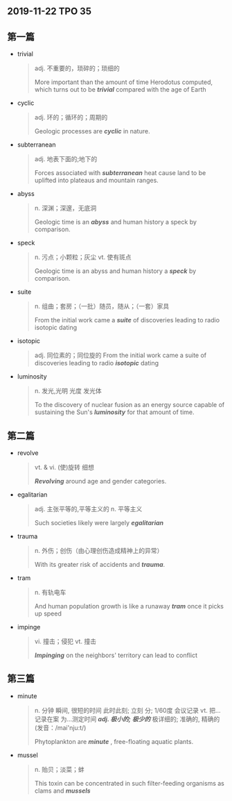 ## 2019-11-22 TPO 35

## 第一篇

* trivial

  > adj. 不重要的，琐碎的；琐细的
  >
  > More important than the amount of time Herodotus computed, which turns out to be ***trivial*** compared with the age of Earth
  
* cyclic

  > adj. 环的；循环的；周期的
  >
  > Geologic processes are ***cyclic*** in nature. 

* subterranean

  > adj. 地表下面的;地下的
  >
  > Forces associated with ***subterranean*** heat cause land to be uplifted into plateaus and mountain ranges.

* abyss

  > n. 深渊；深邃，无底洞
  >
  > Geologic time is an ***abyss*** and human history a speck by comparison.

* speck

  > n. 污点；小颗粒；灰尘
  > vt. 使有斑点
  >
  > Geologic time is an abyss and human history a ***speck*** by comparison.

* suite

  > n. 组曲；套房；（一批）随员，随从；（一套）家具
  >
  > From the initial work came a ***suite*** of discoveries leading to radio isotopic dating

* isotopic
  > adj. 同位素的；同位旋的
  > From the initial work came a suite of discoveries leading to radio ***isotopic*** dating
  > 

* luminosity

  > n. 发光,光明
  > 光度
  > 发光体
  >
  > To the discovery of nuclear fusion as an energy source capable of sustaining the Sun's ***luminosity*** for that amount of time. 

## 第二篇

* revolve

  > vt. & vi. (使)旋转
  > 细想
  >
  > ***Revolving*** around age and gender categories. 

* egalitarian

  > adj. 主张平等的,平等主义的
  > n. 平等主义
  >
  > Such societies likely were largely ***egalitarian***

* trauma

  > n. 外伤；创伤（由心理创伤造成精神上的异常）
  >
  > With its greater risk of accidents and ***trauma***.

* tram

  > n. 有轨电车
  >
  > And human population growth is like a runaway ***tram*** once it picks up speed

* impinge

  > vi. 撞击；侵犯
  > vt. 撞击
  >
  > ***Impinging*** on the neighbors' territory can lead to conflict

## 第三篇

* minute

  > n. 分钟
  > 瞬间, 很短的时间
  > 此时此刻; 立刻
  > 分; 1/60度
  > 会议记录
  > vt. 把…记录在案
  > 为…测定时间
  > ***adj. 极小的; 极少的***
  > 极详细的; 准确的, 精确的(发音：/mai'nju:t/)
  >
  > Phytoplankton are ***minute*** , free-floating aquatic plants.

* mussel

  > n. 贻贝；淡菜；蚌
  >
  > This toxin can be concentrated in such filter-feeding organisms as clams and ***mussels***









